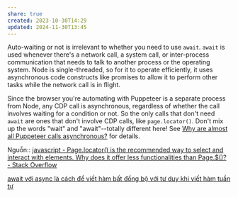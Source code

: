 ```yaml
---
share: true
created: 2023-10-30T14:29
updated: 2024-11-30T13:45
---
```

Auto-waiting or not is irrelevant to whether you need to use `await`. `await` is used whenever there's a network call, a system call, or inter-process communication that needs to talk to another process or the operating system. Node is single-threaded, so for it to operate efficiently, it uses asynchronous code constructs like promises to allow it to perform other tasks while the network call is in flight.

Since the browser you're automating with Puppeteer is a separate process from Node, any CDP call is asynchronous, regardless of whether the call involves waiting for a condition or not. So the only calls that don't need `await` are ones that don't involve CDP calls, like `page.locator()`. Don't mix up the words "wait" and "await"--totally different here! See [Why are almost all Puppeteer calls asynchronous?](https://stackoverflow.com/questions/71368256/why-are-almost-all-puppeteer-calls-asynchronous) for details.

Nguồn:: [javascript - Page.locator() is the recommended way to select and interact with elements. Why does it offer less functionalities than Page.$()? - Stack Overflow](https://stackoverflow.com/a/79210080/3416774)

[await với async là cách để viết hàm bất đồng bộ với tư duy khi viết hàm tuần tự](../../../%E2%9C%8D%EF%B8%8FL%E1%BA%ADp%20tr%C3%ACnh/Ng%C3%B4n%20ng%E1%BB%AF/Ng%C3%B4n%20ng%E1%BB%AF%20l%E1%BA%ADp%20tr%C3%ACnh/JavaScript%20v%C3%A0%20Python/JavaScript/C%C3%BA%20ph%C3%A1p/B%E1%BA%A5t%20%C4%91%E1%BB%93ng%20b%E1%BB%99/await/await%20v%E1%BB%9Bi%20async%20l%C3%A0%20c%C3%A1ch%20%C4%91%E1%BB%83%20vi%E1%BA%BFt%20h%C3%A0m%20b%E1%BA%A5t%20%C4%91%E1%BB%93ng%20b%E1%BB%99%20v%E1%BB%9Bi%20t%C6%B0%20duy%20khi%20vi%E1%BA%BFt%20h%C3%A0m%20tu%E1%BA%A7n%20t%E1%BB%B1.md)